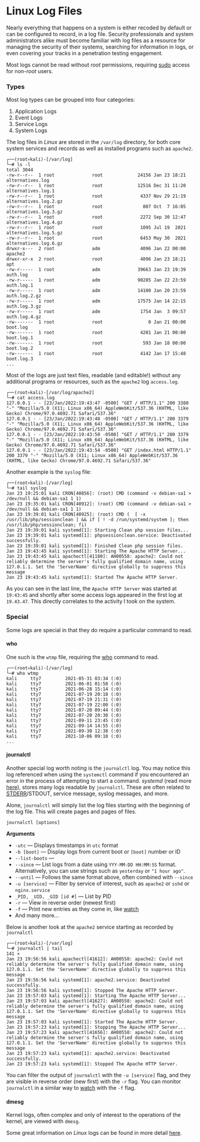 # Linux Log Files
Nearly everything that happens on a system is either recoded by default or can be configured to record, in a log file. Security professionals and system administrators alike must become familiar with log files as a resource for managing the security of their systems, searching for information in logs, or even covering your tracks in a penetration testing engagement. 

Most logs cannot be read without *root* permissions, requiring [sudo](../../Tools,%20Binaries,%20and%20Programs/CLI%20Utilities/Fundamental%20Linux/sudo.md) access for non-*root* users. 

### Types

Most log types can be grouped into four categories:
1. Application Logs
2. Event Logs
3. Service Logs
4. System Logs

The log files in *Linux* are stored in the `/var/log` directory, for both core system services and records as well as installed programs such as `apache2`.

```
┌──(root💀kali)-[/var/log]
└─# ls -l               
total 3044
-rw-r--r--  1 root              root             24156 Jan 23 18:21 alternatives.log
-rw-r--r--  1 root              root             12516 Dec 31 11:20 alternatives.log.1
-rw-r--r--  1 root              root              4337 Nov 29 21:19 alternatives.log.2.gz
-rw-r--r--  1 root              root               807 Oct  7 16:05 alternatives.log.3.gz
-rw-r--r--  1 root              root              2272 Sep 30 12:47 alternatives.log.4.gz
-rw-r--r--  1 root              root              1095 Jul 19  2021 alternatives.log.5.gz
-rw-r--r--  1 root              root              6453 May 30  2021 alternatives.log.6.gz
drwxr-x---  2 root              adm               4096 Jan 22 00:00 apache2
drwxr-xr-x  2 root              root              4096 Jan 23 18:21 apt
-rw-r-----  1 root              adm              39663 Jan 23 19:39 auth.log
-rw-r-----  1 root              adm              90285 Jan 22 23:59 auth.log.1
-rw-r-----  1 root              adm              14100 Jan 20 23:59 auth.log.2.gz
-rw-r-----  1 root              adm              17575 Jan 14 22:15 auth.log.3.gz
-rw-r-----  1 root              adm               1754 Jan  3 09:57 auth.log.4.gz
-rw-------  1 root              root                 0 Jan 21 00:00 boot.log
-rw-------  1 root              root              4201 Jan 21 00:00 boot.log.1
-rw-------  1 root              root               593 Jan 18 00:00 boot.log.2
-rw-------  1 root              root              4142 Jan 17 15:48 boot.log.3
...
```

Most of the logs are just text files, readable (and editable!) without any additional programs or resources, such as the `apache2` log `access.log`.

```
┌──(root💀kali)-[/var/log/apache2]
└─# cat access.log       
127.0.0.1 - - [23/Jan/2022:19:43:47 -0500] "GET / HTTP/1.1" 200 3380 "-" "Mozilla/5.0 (X11; Linux x86_64) AppleWebKit/537.36 (KHTML, like Gecko) Chrome/97.0.4692.71 Safari/537.36"
127.0.0.1 - - [23/Jan/2022:19:43:48 -0500] "GET / HTTP/1.1" 200 3379 "-" "Mozilla/5.0 (X11; Linux x86_64) AppleWebKit/537.36 (KHTML, like Gecko) Chrome/97.0.4692.71 Safari/537.36"
127.0.0.1 - - [23/Jan/2022:19:43:50 -0500] "GET / HTTP/1.1" 200 3379 "-" "Mozilla/5.0 (X11; Linux x86_64) AppleWebKit/537.36 (KHTML, like Gecko) Chrome/97.0.4692.71 Safari/537.36"
127.0.0.1 - - [23/Jan/2022:19:43:54 -0500] "GET /index.html HTTP/1.1" 200 3379 "-" "Mozilla/5.0 (X11; Linux x86_64) AppleWebKit/537.36 (KHTML, like Gecko) Chrome/97.0.4692.71 Safari/537.36"
```

Another example is the `syslog` file:

```
┌──(root💀kali)-[/var/log]
└─# tail syslog
Jan 23 19:25:01 kali CRON[40856]: (root) CMD (command -v debian-sa1 > /dev/null && debian-sa1 1 1)
Jan 23 19:35:01 kali CRON[40912]: (root) CMD (command -v debian-sa1 > /dev/null && debian-sa1 1 1)
Jan 23 19:39:01 kali CRON[40925]: (root) CMD (  [ -x /usr/lib/php/sessionclean ] && if [ ! -d /run/systemd/system ]; then /usr/lib/php/sessionclean; fi)
Jan 23 19:39:01 kali systemd[1]: Starting Clean php session files...
Jan 23 19:39:01 kali systemd[1]: phpsessionclean.service: Deactivated successfully.
Jan 23 19:39:01 kali systemd[1]: Finished Clean php session files.
Jan 23 19:43:45 kali systemd[1]: Starting The Apache HTTP Server...
Jan 23 19:43:45 kali apachectl[41180]: AH00558: apache2: Could not reliably determine the server's fully qualified domain name, using 127.0.1.1. Set the 'ServerName' directive globally to suppress this message
Jan 23 19:43:45 kali systemd[1]: Started The Apache HTTP Server.
```

As you can see in the last line, the `Apache HTTP Server` was started at `19:43:45` and shortly after some access logs appeared in the first log at `19.43.47`. This directly correlates to the activity I took on the system. 

### Special

Some logs are special in that they do require a particular command to read.

#### who

 One such is the `wtmp` file, requiring the [who](../../Tools,%20Binaries,%20and%20Programs/CLI%20Utilities/Fundamental%20Linux/who.md) command to read. 

```
┌──(root💀kali)-[/var/log]
└─# who wtmp 
kali     tty7         2021-05-31 03:34 (:0)
kali     tty7         2021-06-01 01:58 (:0)
kali     tty7         2021-06-28 15:14 (:0)
kali     tty7         2021-07-19 20:18 (:0)
kali     tty7         2021-07-19 21:31 (:0)
kali     tty7         2021-07-19 22:00 (:0)
kali     tty7         2021-07-20 09:44 (:0)
kali     tty7         2021-07-20 20:30 (:0)
kali     tty7         2021-09-11 23:45 (:0)
kali     tty7         2021-09-14 14:55 (:0)
kali     tty7         2021-09-30 12:38 (:0)
kali     tty7         2021-10-06 09:10 (:0)
...
```

#### journalctl

Another special log worth noting is the `journalctl` log. You may notice this log referenced when using the `systemctl` command if you encountered an error in the process of attempting to start a command. *systemd* (read more [here](https://en.wikipedia.org/wiki/Systemd)), stores many logs readable by `journalctl`. These are often related to [STDERR](07%20Redirecting%20Output.md#STDERR)/STDOUT, service message, syslog messages, and more. 

Alone, `journalctl` will simply list the log files starting with the beginning of the log file. This will create pages and pages of files.

```
journalctl [options]
```

**Arguments**
- `-utc` &mdash; Displays timestamps in `utc` format
- `-b [boot]` &mdash; Display logs from current boot or `[boot]` number or ID
- `--list-boots` &mdash; 
- `--since` &mdash; List logs from a date using `YYY-MM-DD HH:MM:SS` format. Alternatively, you can use strings such as `yesterday` or `"1 hour ago"`. 
- `--until` &mdash; Follows the same format above, often combined with `--since` 
- `-u [service]` &mdash; Filter by service of interest, such as `apache2` or `sshd` or `nginx.service`
- `_PID, _UID, _GID [id #]` &mdash; List by PID
- `-r` &mdash; View in reverse order (newest first) 
- `-f` &mdash; Print new entries as they come in, like [watch](../Fundamental%20Linux/watch.md) 
- And many more...

Below is another look at the `apache2` service starting as recorded by `journalctl`

```
┌──(root💀kali)-[/var/log]
└─# journalctl | tail                                                                                        141 ⨯
Jan 23 19:56:56 kali apachectl[41612]: AH00558: apache2: Could not reliably determine the server's fully qualified domain name, using 127.0.1.1. Set the 'ServerName' directive globally to suppress this message
Jan 23 19:56:56 kali systemd[1]: apache2.service: Deactivated successfully.
Jan 23 19:56:56 kali systemd[1]: Stopped The Apache HTTP Server.
Jan 23 19:57:03 kali systemd[1]: Starting The Apache HTTP Server...
Jan 23 19:57:03 kali apachectl[41627]: AH00558: apache2: Could not reliably determine the server's fully qualified domain name, using 127.0.1.1. Set the 'ServerName' directive globally to suppress this message
Jan 23 19:57:03 kali systemd[1]: Started The Apache HTTP Server.
Jan 23 19:57:23 kali systemd[1]: Stopping The Apache HTTP Server...
Jan 23 19:57:23 kali apachectl[41656]: AH00558: apache2: Could not reliably determine the server's fully qualified domain name, using 127.0.1.1. Set the 'ServerName' directive globally to suppress this message
Jan 23 19:57:23 kali systemd[1]: apache2.service: Deactivated successfully.
Jan 23 19:57:23 kali systemd[1]: Stopped The Apache HTTP Server.
```

You can filter the output of `journalctl` with the `-u [service]` flag, and they are visible in reverse order (new first) with the `-r` flag. You can monitor `journalctl` in a similar way to [watch](../../Tools,%20Binaries,%20and%20Programs/CLI%20Utilities/Fundamental%20Linux/watch.md) with the `-f` flag. 

#### dmesg

Kernel logs, often complex and only of interest to the operations of the kernel, are viewed with `dmesg`. 


Some great information on *Linux* logs can be found in more detail [here](https://stackify.com/linux-logs/). 

